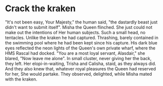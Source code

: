Crack the kraken
===

"It's not been easy, Your Majesty," the human said, "the dastardly beast just didn't want to submit itself". Misha the Queen flinched. She just could not make out the intentions of Her human subjects. Such a small head, no tentacles. Unlike the kraken he had captured. Thrashing, barely contained in the swimming pool where he had been kept since his capture. His dark blue eyes reflected the neon lights of the Queen's own private wharf, where the HMS Rascal had docked. "You are a most loyal servant, Alasdair," she blared, "Now leave me alone". In small cluster, never giving her the back, they left. Her elopi-in-waiting, Trisha and Calisha, staid, as they always did. And they also knew that, whatever royal pleasures the Queen had reserved for her, She would partake. They observed, delighted, while Misha mated with the kraken.
